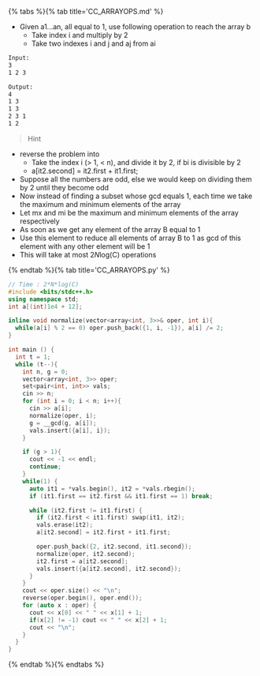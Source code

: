 {% tabs %}{% tab title='CC_ARRAYOPS.md' %}

* Given a1...an, all equal to 1, use following operation to reach the array b
  * Take index i and multiply by 2
  * Take two indexes i and j and aj from ai

```txt
Input:
3
1 2 3

Output:
4
1 3
1 3
2 3 1
1 2
```

> Hint

* reverse the problem into
  * Take the index i (> 1, < n), and divide it by 2, if bi is divisible by 2
  * a[it2.second] = it2.first + it1.first;
* Suppose all the numbers are odd, else we would keep on dividing them by 2 until they become odd
* Now instead of finding a subset whose gcd equals 1, each time we take the maximum and minimum elements of the array
* Let mx and mi be the maximum and minimum elements of the array respectively
* As soon as we get any element of the array B equal to 1
* Use this element to reduce all elements of array B to 1 as gcd of this element with any other element will be 1
* This will take at most 2*N*log(C) operations

{% endtab %}{% tab title='CC_ARRAYOPS.py' %}

```cpp
// Time : 2*N*log(C)
#include <bits/stdc++.h>
using namespace std;
int a[(int)1e4 + 12];

inline void normalize(vector<array<int, 3>>& oper, int i){
  while(a[i] % 2 == 0) oper.push_back({1, i, -1}), a[i] /= 2;
}

int main () {
  int t = 1;
  while (t--){
    int n, g = 0;
    vector<array<int, 3>> oper;
    set<pair<int, int>> vals;
    cin >> n;
    for (int i = 0; i < n; i++){
      cin >> a[i];
      normalize(oper, i);
      g = __gcd(g, a[i]);
      vals.insert({a[i], i});
    }

    if (g > 1){
      cout << -1 << endl;
      continue;
    }
    while(1) {
      auto it1 = *vals.begin(), it2 = *vals.rbegin();
      if (it1.first == it2.first && it1.first == 1) break;

      while (it2.first != it1.first) {
        if (it2.first < it1.first) swap(it1, it2);
        vals.erase(it2);
        a[it2.second] = it2.first + it1.first;

        oper.push_back({2, it2.second, it1.second});
        normalize(oper, it2.second);
        it2.first = a[it2.second];
        vals.insert({a[it2.second], it2.second});
      }
    }
    cout << oper.size() << "\n";
    reverse(oper.begin(), oper.end());
    for (auto x : oper) {
      cout << x[0] << " " << x[1] + 1;
      if(x[2] != -1) cout << " " << x[2] + 1;
      cout << "\n";
    }
  }
}
```

{% endtab %}{% endtabs %}
